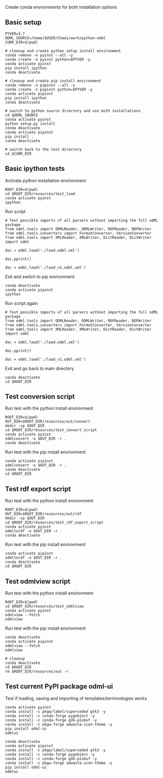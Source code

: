 Create conda environments for both installation options

## Basic setup

    PYVER=3.7
    ODML_SOURCE=/home/$USER/Chaos/work/python-odml
    CURR_DIR=$(pwd)

    # cleanup and create python setup install environment
    conda remove -n pyinst --all -y
    conda create -n pyinst python=$PYVER -y
    conda activate pyinst
    pip install ipython
    conda deactivate

    # cleanup and create pip install environment
    conda remove -n pipinst --all -y
    conda create -n pipinst python=$PYVER -y
    conda activate pipinst
    pip install ipython
    conda deactivate

    # switch to python source directory and use both installations
    cd $ODML_SOURCE
    conda activate pyinst
    python setup.py install
    conda deactivate
    conda activate pipinst
    pip install .
    conda deactivate

    # switch back to the test directory
    cd $CURR_DIR

## Basic ipython tests

Activate python installation environment

    ROOT_DIR=$(pwd)
    cd $ROOT_DIR/resources/test_load
    conda activate pyinst
    ipython

Run script

    # Test possible imports of all parsers without importing the full odML package
    from odml.tools import ODMLReader, ODMLWriter, RDFReader, RDFWriter
    from odml.tools.converters import FormatConverter, VersionConverter
    from odml.tools import XMLReader, XMLWriter, DictReader, DictWriter
    import odml

    doc = odml.load('./load.odml.xml')

    doc.pprint()

    doc = odml.load('./load_v1.odml.xml')

Exit and switch to pip environment 

    conda deactivate
    conda activate pipinst
    ipython

Run script again

    # Test possible imports of all parsers without importing the full odML package
    from odml.tools import ODMLReader, ODMLWriter, RDFReader, RDFWriter
    from odml.tools.converters import FormatConverter, VersionConverter
    from odml.tools import XMLReader, XMLWriter, DictReader, DictWriter
    import odml

    doc = odml.load('./load.odml.xml')

    doc.pprint()

    doc = odml.load('./load_v1.odml.xml')

Exit and go back to main directory

    conda deactivate
    cd $ROOT_DIR

## Test conversion script

Run test with the python install environment  

    ROOT_DIR=$(pwd)
    OUT_DIR=$ROOT_DIR/resources/out/convert
    mkdir -vp $OUT_DIR
    cd $ROOT_DIR/resources/test_convert_script
    conda activate pyinst
    odmlconvert -o $OUT_DIR -r .
    conda deactivate

Run test with the pip install environment

    conda activate pipinst
    odmlconvert -o $OUT_DIR -r .
    conda deactivate
    cd $ROOT_DIR

## Test rdf export script

Run test with the python install environment  

    ROOT_DIR=$(pwd)
    OUT_DIR=$ROOT_DIR/resources/out/rdf
    mkdir -vp $OUT_DIR
    cd $ROOT_DIR/resources/test_rdf_export_script
    conda activate pyinst
    odmltordf -o $OUT_DIR -r .
    conda deactivate

Run test with the pip install environment

    conda activate pipinst
    odmltordf -o $OUT_DIR -r .
    conda deactivate
    cd $ROOT_DIR

## Test odmlview script

Run test with the python install environment

    ROOT_DIR=$(pwd)
    cd $ROOT_DIR/resources/test_odmlview
    conda activate pyinst
    odmlview --fetch
    odmlview

Run test with the pip install environment

    conda deactivate
    conda activate pipinst
    odmlview --fetch
    odmlview

    # cleanup
    conda deactivate
    cd $ROOT_DIR
    rm $ROOT_DIR/resources/out -r

## Test current PyPI package odml-ui

Test if loading, saving and importing of templates/terminologies works

    conda activate pyinst
    conda install -c pkgw/label/superseded gtk3 -y
    conda install -c conda-forge pygobject -y
    conda install -c conda-forge gdk-pixbuf -y
    conda install -c pkgw-forge adwaita-icon-theme -y
    pip install odml-ui
    odmlui

    conda deactivate
    conda activate pipinst
    conda install -c pkgw/label/superseded gtk3 -y
    conda install -c conda-forge pygobject -y
    conda install -c conda-forge gdk-pixbuf -y
    conda install -c pkgw-forge adwaita-icon-theme -y
    pip install odml-ui
    odmlui
